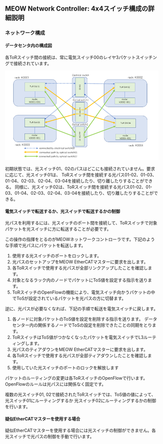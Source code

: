 ## MEOW Network Controller: 4x4スイッチ構成の詳細説明

### ネットワーク構成

#### データセンタ内の構成図

各ToRスイッチ間の接続は、常に電気スイッチ00のレイヤ3パケットスイッチングで接続されています。

![A simple data center diagram](images/fig1.png)

初期状態では、光スイッチ01、02のパスはどこにも接続されていません。要求に応じて、光スイッチ01は、
ToRスイッチ間を接続する光パス01-02、01-03、01-04、02-03、02-04、03-04を接続したり、切り離したりすることができる。
同様に、光スイッチ02は、ToRスイッチ間を接続する光パス01-02、01-03、01-04、02-03、02-04、03-04を接続したり、切り離したりすることができる。

#### 電気スイッチで転送するか、光スイッチで転送するかの制御

光パスを利用するには、光スイッチのポート間を接続して、ToRスイッチで対象パケットを光スイッチに方に転送することが必要です。

この操作の指揮をとるのがMEOWネットワークコントローラです。下記のような手順で光パスにパケットを転送します。

1. 使用する光スイッチのポートをロックします。
2. 光パスのセットアップをMEOW EtherCATマスターに要求を出します。
3. 各ToRスイッチで使用する光パスが全部リンクアップしたことを確認します。
4. 対象となるラック内のノードでパケットにToS値を設定する指示を送ります。
5. ToRスイッチのOpenFlowの機能により、電気スイッチ向かうパケットの中でToSが設定されているパケットを光パスの方に切替ます。

逆に、光パスが必要なくなれば、下記の手順で転送を電気スイッチに戻します。
1. 各ノードに対象パケットのToS値を設定を削除する指示を送ります。 データセンター内の関係するノードでToSの設定を削除できたことの同期をとります。
2. ToRスイッチはToS値がつかなくなったパケットを電気スイッチでL3ルーティングします。
3. 光パスのティアダウンをMEOW EtherCATマスターに要求を出します。
4. 各ToRスイッチで使用する光パスが全部ティアダウンしたことを確認します。
5. 使用していた光スイッチのポートのロックを解放します

パケットのルーティングの変更は各ToRスイッチのOpenFlowで行います。OpenFlowのルールは光パスには関係なく固定です。

複数の光スイッチ01, 02で接続されたToRスイッチでは、ToS値の値によって、光スイッチ01にルーティングするか
光スイッチ02にルーティングするかの制御を行います。

#### 疑似EtherCATマスターを使用する場合

疑似EtherCATマスターを使用する場合には光スイッチの制御ができません。各光スイッチで光パスの制御を手動で行います。